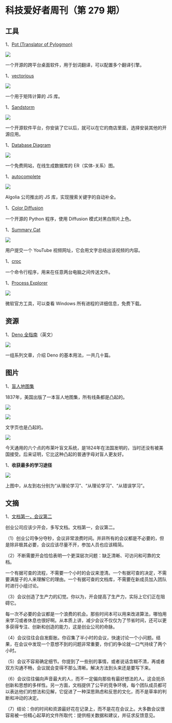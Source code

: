 # 科技爱好者周刊（第 279 期）

## 工具

1、[Pot (Translator of Pylogmon)](https://github.com/pot-app/pot-desktop)

![](https://cdn.beekka.com/blogimg/asset/202306/bg2023060201.webp)

一个开源的跨平台桌面软件，用于划词翻译，可以配置多个翻译引擎。

1、[vectorious](https://github.com/mateogianolio/vectorious)

![](https://cdn.beekka.com/blogimg/asset/202306/bg2023060303.webp)

一个用于矩阵计算的 JS 库。

1、[Sandstorm](https://sandstorm.io/)

![](https://cdn.beekka.com/blogimg/asset/202306/bg2023060504.webp)

一个开源软件平台，你安装了它以后，就可以在它的商店里面，选择安装其他的开源应用。

1、[Database Diagram](https://databasediagram.com/)

![](https://cdn.beekka.com/blogimg/asset/202306/bg2023060902.webp)

一个免费网站，在线生成数据库的 ER（实体-关系）图。

1、[autocomplete](https://github.com/algolia/autocomplete)

![](https://cdn.beekka.com/blogimg/asset/202306/bg2023060904.webp)

Algolia 公司推出的 JS 库，实现搜索关键字的自动补全。

1、[Color Diffusion](https://github.com/ErwannMillon/Color-diffusion)

一个开源的 Python 程序，使用 Diffusion 模式对黑白照片上色。

1、[Summary Cat](https://www.summarycat.com/)

![](https://cdn.beekka.com/blogimg/asset/202309/bg2023092301.webp)

用户提交一个 YouTube 视频网址，它会用文字总结出该视频的内容。

1、[croc](https://github.com/schollz/croc)

一个命令行程序，用来在任意两台电脑之间传送文件。

1、[Process Explorer](https://learn.microsoft.com/en-us/sysinternals/downloads/process-explorer)

![](https://cdn.beekka.com/blogimg/asset/202309/bg2023092505.webp)

微软官方工具，可以查看 Windows 所有进程的详细信息，免费下载。

## 资源

1、[Deno 全指南](https://medium.com/deno-the-complete-reference/an-ultimate-guide-to-deno-bc02535754f0)（英文）

![](https://cdn.beekka.com/blogimg/asset/202309/bg2023092601.webp)

一组系列文章，介绍 Deno 的基本用法，一共几十篇。

## 图片

1、[盲人地图集](https://www.davidrumsey.com/blog/2012/5/21/atlas-for-the-blind-1837)

1837年，美国出版了一本盲人地图集，所有线条都是凸起的。

![](https://cdn.beekka.com/blogimg/asset/202306/bg2023061406.webp)

![](https://cdn.beekka.com/blogimg/asset/202306/bg2023061407.webp)

文字页也是凸起的。

![](https://cdn.beekka.com/blogimg/asset/202306/bg2023061408.webp)

今天通用的六个点的布莱叶盲文系统，是1824年在法国发明的，当时还没有被美国接受。后来证明，它比这种凸起的普通字母对盲人更友好。

1、**收获最多的学习途径**

![](https://cdn.beekka.com/blogimg/asset/202306/bg2023062902.webp)

上图中，从左到右分别为“从理论学习”、“从理论学习”、“从错误学习”。

## 文摘

1、[文档第一，会议第二](https://vadimkravcenko.com/shorts/proper-documentation/)

创业公司应该少开会，多写文档。文档第一，会议第二。

（1）创业公司争分夺秒，会议非常浪费时间。并非所有的会议都是不必要的，但是除非极其必要，会议应该尽量不开，参加人员也应该精简。

（2）不断需要开会恰恰表明一个更深层次问题：缺乏清晰、可访问和可靠的文档。

一个有据可查的流程，不需要一个小时的会议来澄清。一个有据可查的决定，不需要满屋子的人来理解它的理由。一个有据可查的文档库，不需要在新成员加入团队时进行小组讨论。

（3）会议创造了生产力的幻觉。你以为，开会提高了生产力，实际上它们正在阻碍它。

每一次不必要的会议都是一个浪费的机会。那些时间本可以用来改进算法，哪怕用来学习或者休息也很好啊。从本质上讲，减少会议不仅仅为了节省时间，还可以更多获得专注、创新和创造的能力，这是创业公司的命脉。

（4）会议往往会自发膨胀。你召集了半小时的会议，快速讨论一个小问题。结果，在会议中发现一个意想不到的问题非常重要，你们的争论就一口气持续了两个小时。

（5）会议不容易确定细节。你提到了一些别的事情，或者说话含糊不清，再或者双方沟通不畅，会议就会变得不那么清晰。解决方法到头来还是要写下来。

（6）会议往往偏向声音最大的人，而不一定偏向那些有最好想法的人。这会扼杀创新和思想的多样性。另一方面，文档提供了公平的竞争环境，每个团队成员都可以表达他们的想法和见解，它促进了一种深思熟虑和反思的文化，而不是草率的判断和冲动的决定。

（7）结论：你的时间和资源最好花在记录上，而不是花在会议上。大多数会议很容易被一份精心起草的文件所取代：提供相关数据和建议，并征求反馈意见。
